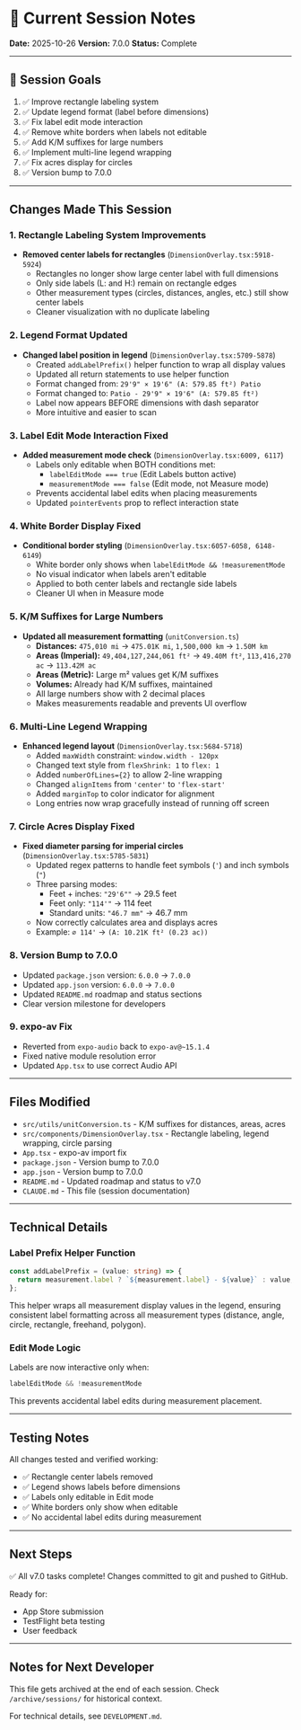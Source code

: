 # 🤖 Current Session Notes

**Date:** 2025-10-26
**Version:** 7.0.0
**Status:** Complete

---

## 📝 Session Goals

1. ✅ Improve rectangle labeling system
2. ✅ Update legend format (label before dimensions)
3. ✅ Fix label edit mode interaction
4. ✅ Remove white borders when labels not editable
5. ✅ Add K/M suffixes for large numbers
6. ✅ Implement multi-line legend wrapping
7. ✅ Fix acres display for circles
8. ✅ Version bump to 7.0.0

---

## Changes Made This Session

### 1. Rectangle Labeling System Improvements
- **Removed center labels for rectangles** (`DimensionOverlay.tsx:5918-5924`)
  - Rectangles no longer show large center label with full dimensions
  - Only side labels (L: and H:) remain on rectangle edges
  - Other measurement types (circles, distances, angles, etc.) still show center labels
  - Cleaner visualization with no duplicate labeling

### 2. Legend Format Updated
- **Changed label position in legend** (`DimensionOverlay.tsx:5709-5878`)
  - Created `addLabelPrefix()` helper function to wrap all display values
  - Updated all return statements to use helper function
  - Format changed from: `29'9" × 19'6" (A: 579.85 ft²) Patio`
  - Format changed to: `Patio - 29'9" × 19'6" (A: 579.85 ft²)`
  - Label now appears BEFORE dimensions with dash separator
  - More intuitive and easier to scan

### 3. Label Edit Mode Interaction Fixed
- **Added measurement mode check** (`DimensionOverlay.tsx:6009, 6117`)
  - Labels only editable when BOTH conditions met:
    - `labelEditMode === true` (Edit Labels button active)
    - `measurementMode === false` (Edit mode, not Measure mode)
  - Prevents accidental label edits when placing measurements
  - Updated `pointerEvents` prop to reflect interaction state

### 4. White Border Display Fixed
- **Conditional border styling** (`DimensionOverlay.tsx:6057-6058, 6148-6149`)
  - White border only shows when `labelEditMode && !measurementMode`
  - No visual indicator when labels aren't editable
  - Applied to both center labels and rectangle side labels
  - Cleaner UI when in Measure mode

### 5. K/M Suffixes for Large Numbers
- **Updated all measurement formatting** (`unitConversion.ts`)
  - **Distances:** `475,010 mi` → `475.01K mi`, `1,500,000 km` → `1.50M km`
  - **Areas (Imperial):** `49,404,127,244,061 ft²` → `49.40M ft²`, `113,416,270 ac` → `113.42M ac`
  - **Areas (Metric):** Large m² values get K/M suffixes
  - **Volumes:** Already had K/M suffixes, maintained
  - All large numbers show with 2 decimal places
  - Makes measurements readable and prevents UI overflow

### 6. Multi-Line Legend Wrapping
- **Enhanced legend layout** (`DimensionOverlay.tsx:5684-5718`)
  - Added `maxWidth` constraint: `window.width - 120px`
  - Changed text style from `flexShrink: 1` to `flex: 1`
  - Added `numberOfLines={2}` to allow 2-line wrapping
  - Changed `alignItems` from `'center'` to `'flex-start'`
  - Added `marginTop` to color indicator for alignment
  - Long entries now wrap gracefully instead of running off screen

### 7. Circle Acres Display Fixed
- **Fixed diameter parsing for imperial circles** (`DimensionOverlay.tsx:5785-5831`)
  - Updated regex patterns to handle feet symbols (`'`) and inch symbols (`"`)
  - Three parsing modes:
    - Feet + inches: `"29'6""` → 29.5 feet
    - Feet only: `"114'"` → 114 feet
    - Standard units: `"46.7 mm"` → 46.7 mm
  - Now correctly calculates area and displays acres
  - Example: `⌀ 114'` → `(A: 10.21K ft² (0.23 ac))`

### 8. Version Bump to 7.0.0
- Updated `package.json` version: `6.0.0` → `7.0.0`
- Updated `app.json` version: `6.0.0` → `7.0.0`
- Updated `README.md` roadmap and status sections
- Clear version milestone for developers

### 9. expo-av Fix
- Reverted from `expo-audio` back to `expo-av@~15.1.4`
- Fixed native module resolution error
- Updated `App.tsx` to use correct Audio API

---

## Files Modified

- `src/utils/unitConversion.ts` - K/M suffixes for distances, areas, acres
- `src/components/DimensionOverlay.tsx` - Rectangle labeling, legend wrapping, circle parsing
- `App.tsx` - expo-av import fix
- `package.json` - Version bump to 7.0.0
- `app.json` - Version bump to 7.0.0
- `README.md` - Updated roadmap and status to v7.0
- `CLAUDE.md` - This file (session documentation)

---

## Technical Details

### Label Prefix Helper Function
```typescript
const addLabelPrefix = (value: string) => {
  return measurement.label ? `${measurement.label} - ${value}` : value;
};
```
This helper wraps all measurement display values in the legend, ensuring consistent label formatting across all measurement types (distance, angle, circle, rectangle, freehand, polygon).

### Edit Mode Logic
Labels are now interactive only when:
```typescript
labelEditMode && !measurementMode
```
This prevents accidental label edits during measurement placement.

---

## Testing Notes

All changes tested and verified working:
- ✅ Rectangle center labels removed
- ✅ Legend shows labels before dimensions
- ✅ Labels only editable in Edit mode
- ✅ White borders only show when editable
- ✅ No accidental label edits during measurement

---

## Next Steps

✅ All v7.0 tasks complete! Changes committed to git and pushed to GitHub.

Ready for:
- App Store submission
- TestFlight beta testing
- User feedback

---

## Notes for Next Developer

This file gets archived at the end of each session. Check `/archive/sessions/` for historical context.

For technical details, see `DEVELOPMENT.md`.
